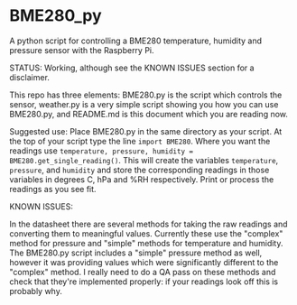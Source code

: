 # BME280_py
A python script for controlling a BME280 temperature, humidity and pressure sensor with the Raspberry Pi.  

STATUS:  Working, although see the KNOWN ISSUES section for a disclaimer.

This repo has three elements: BME280.py is the script which controls the sensor, weather.py is a very simple script showing you how you can use BME280.py, and README.md is this document which you are reading now.


Suggested use:
Place BME280.py in the same directory as your script.  At the top of your script type the line `import BME280`.
Where you want the readings use `temperature, pressure, humidity = BME280.get_single_reading()`.  This will create the variables `temperature`, `pressure`, and `humidity` and store the corresponding readings in those variables in degrees C, hPa and %RH respectively.
Print or process the readings as you see fit.

KNOWN ISSUES:

In the datasheet there are several methods for taking the raw readings and converting them to meaningful values. Currently these use the "complex" method for pressure and "simple" methods for temperature and humidity.  The BME280.py script includes a "simple" pressure method as well, however it was providing values which were significantly different to the "complex" method.  I really need to do a QA pass on these methods and check that they're implemented properly:  if your readings look off this is probably why.
